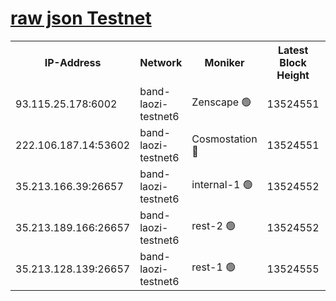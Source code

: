 
[raw json Testnet](https://rpc-check.bandt.stavr.tech/bandt/rpcbandt_result.json)
=

<table><tr><th>IP-Address</th><th>Network</th><th>Moniker</th><th>Latest Block Height</th><th>Earliest Block Height</th><th>Catching Up</th><th>Voting Power</th><th>Scan Time</th></tr><tr><td>93.115.25.178:6002</td><td>band-laozi-testnet6</td><td>Zenscape 🟢</td><td>13524551</td><td>12460001</td><td>False</td><td>0</td><td>2023-12-04T02:13:18.972733414UTC</td></tr><tr><td>222.106.187.14:53602</td><td>band-laozi-testnet6</td><td>Cosmostation 🔴</td><td>13524551</td><td>13177501</td><td>False</td><td>2203223</td><td>2023-12-04T02:13:20.635391373UTC</td></tr><tr><td>35.213.166.39:26657</td><td>band-laozi-testnet6</td><td>internal-1 🟢</td><td>13524552</td><td>13424552</td><td>False</td><td>0</td><td>2023-12-04T02:13:21.880231033UTC</td></tr><tr><td>35.213.189.166:26657</td><td>band-laozi-testnet6</td><td>rest-2 🟢</td><td>13524552</td><td>13424552</td><td>False</td><td>0</td><td>2023-12-04T02:13:23.129218989UTC</td></tr><tr><td>35.213.128.139:26657</td><td>band-laozi-testnet6</td><td>rest-1 🟢</td><td>13524555</td><td>13424555</td><td>False</td><td>0</td><td>2023-12-04T02:13:28.497946369UTC</td></tr></table>
